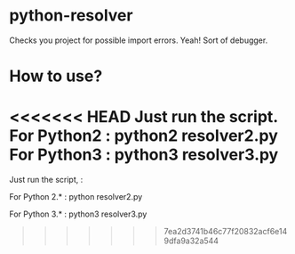 # python-resolver
Checks you project for possible import errors.
Yeah! Sort of debugger.

# How to use?
<<<<<<< HEAD
Just run the script.
For Python2 : python2 resolver2.py
For Python3 : python3 resolver3.py
=======

Just run the script, : 

For Python 2.* : python resolver2.py

For Python 3.* : python3 resolver3.py
>>>>>>> 7ea2d3741b46c77f20832acf6e149dfa9a32a544
